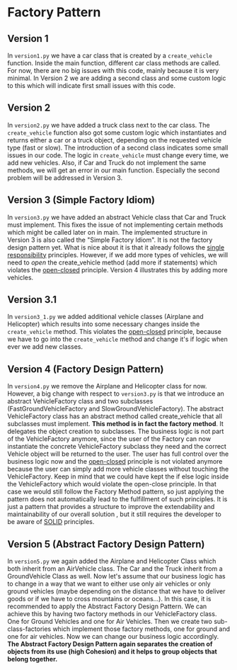 # Factory Pattern

## Version 1

In `version1.py` we have a car class that is created by a `create_vehicle` function. Inside the main function, different
car class methods are called.
For now, there are no big issues with this code, mainly because it is very minimal.
In Version 2 we are adding a second class and some custom logic to this which will indicate first small issues with this
code.

## Version 2

In `version2.py` we have added a truck class next to the car class. The `create_vehicle` function also got some custom
logic
which instantiates and returns either a car or a truck object, depending on the requested vehicle type (fast or slow).
The introduction of a second class indicates some small issues in our code. The logic in `create_vehicle` must change
every time, we add new vehicles.
Also, if Car and Truck do not implement the same methods, we will get an error in our main function. Especially the
second problem will be addressed in Version 3.

## Version 3 (Simple Factory Idiom)

In `version3.py` we have added an abstract Vehicle class that Car and Truck must implement. This fixes the issue of not
implementing certain methods which might be called later on in main.
The implemented structure in Version 3 is also called the "Simple Factory Idiom". It is not the factory design pattern
yet.
What is nice about it is that it already follows
the [single responsibility](https://en.wikipedia.org/wiki/Single_responsibility_principle) principles.
However, if we add more types of vehicles, we will need to _open_ the create_vehicle method (add more if statements)
which violates the  [open-closed](https://en.wikipedia.org/wiki/Open%E2%80%93closed_principle) principle.
Version 4 illustrates this by adding more vehicles.

## Version 3.1

In `version3_1.py` we added additional vehicle classes (Airplane and Helicopter) which results into some necessary
changes inside the `create_vehicle` method.
This violates the [open-closed](https://en.wikipedia.org/wiki/Open%E2%80%93closed_principle) principle, because we have
to go into the `create_vehicle` method and change it's if logic when ever we add new classes.

## Version 4 (Factory Design Pattern)

In `version4.py` we remove the Airplane and Helicopter class for now. However, a big change with respect
to `version3.py` is that we introduce an abstract VehicleFactory class and two subclasses (FastGroundVehicleFactory and
SlowGroundVehicleFactory).
The abstract VehicleFactory class has an abstract method called create_vehicle that all subclasses must implement.
**This method is in fact the factory method**. It delegates the object creation to subclasses. The business logic is not part of the
VehicleFactory anymore, since the user of the Factory can now instantiate the concrete VehicleFactory subclass they need
and the correct Vehicle object will be returned to the user. The user has full control over the business logic now and
the [open-closed](https://en.wikipedia.org/wiki/Open%E2%80%93closed_principle) principle is not violated anymore because
the user can simply add more vehicle classes without touching the VehicleFactory. Keep in mind that we could have kept
the
if else logic inside the VehicleFactory which would violate the open-close principle. In that case we would still follow
the Factory Method pattern, so just applying the pattern does not automatically lead to the fulfillment of such
principles. It is just a pattern that provides a structure to improve the extendability and maintainability of our
overall solution , but it still requires the developer to be aware of [SOLID](https://en.wikipedia.org/wiki/SOLID)
principles.

## Version 5 (Abstract Factory Design Pattern)

In `version5.py` we again added the Airplane and Helicopter Class which both inherit from an AirVehicle class.
The Car and the Truck inherit from a GroundVehicle Class as well.
Now let's assume that our business logic has to change in a way that we want to either use only air vehicles or only
ground vehicles (maybe depending on the distance that we have to deliver goods or if we have to cross mountains or
oceans...). In this case, it is recommended to apply the Abstract Factory Design Pattern. We can achieve this by having 
two factory methods in our VehicleFactory class. One for Ground Vehicles and one for Air Vehicles. 
Then we create two sub-class-factories which implement those factory methods, one for ground and one for air vehicles.
Now we can change our business logic accordingly. **The Abstract Factory Design Pattern again separates the creation of 
objects from its use (high Cohesion) and it helps to group objects that belong together.** 
